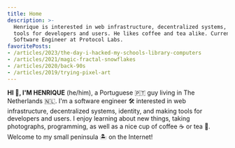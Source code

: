 ```yaml
---
title: Home
description: >-
  Henrique is interested in web infrastructure, decentralized systems, and making
  tools for developers and users. He likes coffee and tea alike. Currently works as a
  Software Engineer at Protocol Labs.
favoritePosts:
- /articles/2023/the-day-i-hacked-my-schools-library-computers
- /articles/2021/magic-fractal-snowflakes
- /articles/2020/back-90s
- /articles/2019/trying-pixel-art
---
```


**HI 👋, I'M HENRIQUE** (he/him), a Portuguese 🇵🇹 guy living in The Netherlands 🇳🇱. I'm a software engineer 🛠 interested in web infrastructure, decentralized systems, identity, and making tools for developers and users. I enjoy learning about new things, taking photographs, programming, as well as a nice cup of coffee ☕️ or tea 🍵. Welcome to my small peninsula 🏝️ on the Internet!

<div class='h-card' hidden>
  <a href='https://hacdias.com/' class='u-uid u-url p-name'>Henrique Dias</a>
  <a class='u-photo' href='https://hacdias.com/avatar/256.jpg'>(Photo)</data>
  <a href='mailto:mail@hacdias.com' rel='me" class='u-email'>mail@hacdias.com</a>
  <a class='u-key' href='{{ absURL "/pubkey.asc" }}'>PGP key</a>
</div>
